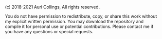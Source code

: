 (c) 2018-2021 Auri Collings, All rights reserved.

You do not have permission to redistribute, copy, or share this work without my explicit written permission.
You may download the repository and compile it for personal use or potential contributions.
Please contact me if you have any questions or special requests.
